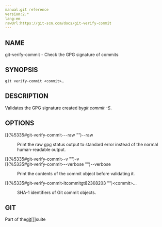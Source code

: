 ```yaml
---
manual:git reference
version:2.*
lang:en
rawUrl:https://git-scm.com/docs/git-verify-commit
---
```



## [](%5335#_name "")NAME<a name="_name"></a>


git-verify-commit - Check the GPG signature of commits





## [](%5335#_synopsis "")SYNOPSIS<a name="_synopsis"></a>

```
git verify-commit <commit>…​
```




## [](%5335#_description "")DESCRIPTION<a name="_description"></a>


Validates the GPG signature created by<em>git commit -S</em>.





## [](%5335#_options "")OPTIONS<a name="_options"></a>
<dl><dt id='git-verify-commit---raw'>[](%5335#git-verify-commit---raw "")--raw</dt><dd>

Print the raw gpg status output to standard error instead of the normal human-readable output.

</dd><dt id='git-verify-commit--v'>[](%5335#git-verify-commit--v "")-v</dt><dt id='git-verify-commit---verbose'>[](%5335#git-verify-commit---verbose "")--verbose</dt><dd>

Print the contents of the commit object before validating it.

</dd><dt id='git-verify-commit-ltcommitgt82308203'>[](%5335#git-verify-commit-ltcommitgt82308203 "")&lt;commit&gt;…​</dt><dd>

SHA-1 identifiers of Git commit objects.

</dd></dl>



## [](%5335#_git "")GIT<a name="_git"></a>


Part of the[git[1]](%2248    "")suite





